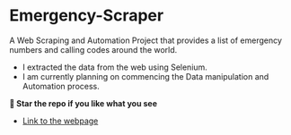 # Emergency-Scraper
A Web Scraping and Automation Project that provides a list of emergency numbers and calling codes around the world. 
- I extracted the data from the web using Selenium.
- I am currently planning on commencing the Data manipulation and Automation process.

**🌟 Star the repo if you like what you see**
- [Link to the webpage](https://www.adducation.info/general-knowledge-travel-and-transport/emergency-numbers/)
